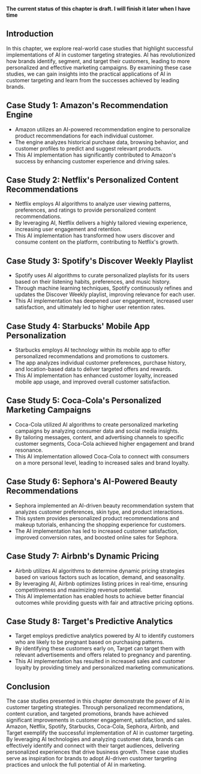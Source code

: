 **The current status of this chapter is draft. I will finish it later when I have time**

Introduction
------------

In this chapter, we explore real-world case studies that highlight successful implementations of AI in customer targeting strategies. AI has revolutionized how brands identify, segment, and target their customers, leading to more personalized and effective marketing campaigns. By examining these case studies, we can gain insights into the practical applications of AI in customer targeting and learn from the successes achieved by leading brands.

Case Study 1: Amazon's Recommendation Engine
--------------------------------------------

* Amazon utilizes an AI-powered recommendation engine to personalize product recommendations for each individual customer.
* The engine analyzes historical purchase data, browsing behavior, and customer profiles to predict and suggest relevant products.
* This AI implementation has significantly contributed to Amazon's success by enhancing customer experience and driving sales.

Case Study 2: Netflix's Personalized Content Recommendations
------------------------------------------------------------

* Netflix employs AI algorithms to analyze user viewing patterns, preferences, and ratings to provide personalized content recommendations.
* By leveraging AI, Netflix delivers a highly tailored viewing experience, increasing user engagement and retention.
* This AI implementation has transformed how users discover and consume content on the platform, contributing to Netflix's growth.

Case Study 3: Spotify's Discover Weekly Playlist
------------------------------------------------

* Spotify uses AI algorithms to curate personalized playlists for its users based on their listening habits, preferences, and music history.
* Through machine learning techniques, Spotify continuously refines and updates the Discover Weekly playlist, improving relevance for each user.
* This AI implementation has deepened user engagement, increased user satisfaction, and ultimately led to higher user retention rates.

Case Study 4: Starbucks' Mobile App Personalization
---------------------------------------------------

* Starbucks employs AI technology within its mobile app to offer personalized recommendations and promotions to customers.
* The app analyzes individual customer preferences, purchase history, and location-based data to deliver targeted offers and rewards.
* This AI implementation has enhanced customer loyalty, increased mobile app usage, and improved overall customer satisfaction.

Case Study 5: Coca-Cola's Personalized Marketing Campaigns
----------------------------------------------------------

* Coca-Cola utilized AI algorithms to create personalized marketing campaigns by analyzing consumer data and social media insights.
* By tailoring messages, content, and advertising channels to specific customer segments, Coca-Cola achieved higher engagement and brand resonance.
* This AI implementation allowed Coca-Cola to connect with consumers on a more personal level, leading to increased sales and brand loyalty.

Case Study 6: Sephora's AI-Powered Beauty Recommendations
---------------------------------------------------------

* Sephora implemented an AI-driven beauty recommendation system that analyzes customer preferences, skin type, and product interactions.
* This system provides personalized product recommendations and makeup tutorials, enhancing the shopping experience for customers.
* The AI implementation has led to increased customer satisfaction, improved conversion rates, and boosted online sales for Sephora.

Case Study 7: Airbnb's Dynamic Pricing
--------------------------------------

* Airbnb utilizes AI algorithms to determine dynamic pricing strategies based on various factors such as location, demand, and seasonality.
* By leveraging AI, Airbnb optimizes listing prices in real-time, ensuring competitiveness and maximizing revenue potential.
* This AI implementation has enabled hosts to achieve better financial outcomes while providing guests with fair and attractive pricing options.

Case Study 8: Target's Predictive Analytics
-------------------------------------------

* Target employs predictive analytics powered by AI to identify customers who are likely to be pregnant based on purchasing patterns.
* By identifying these customers early on, Target can target them with relevant advertisements and offers related to pregnancy and parenting.
* This AI implementation has resulted in increased sales and customer loyalty by providing timely and personalized marketing communications.

Conclusion
----------

The case studies presented in this chapter demonstrate the power of AI in customer targeting strategies. Through personalized recommendations, content curation, and targeted promotions, brands have achieved significant improvements in customer engagement, satisfaction, and sales. Amazon, Netflix, Spotify, Starbucks, Coca-Cola, Sephora, Airbnb, and Target exemplify the successful implementation of AI in customer targeting. By leveraging AI technologies and analyzing customer data, brands can effectively identify and connect with their target audiences, delivering personalized experiences that drive business growth. These case studies serve as inspiration for brands to adopt AI-driven customer targeting practices and unlock the full potential of AI in marketing.
